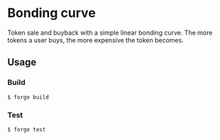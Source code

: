 # Bonding curve

Token sale and buyback with a simple linear bonding curve. The more tokens a user buys, the more expensive the token becomes.

## Usage

### Build

```shell
$ forge build
```

### Test

```shell
$ forge test
```
